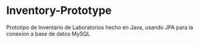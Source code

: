 # Inventory-Prototype

Prototipo de Inventario de Laboratorios hecho en Java, usando JPA para la conexion a base de datos MySQL
